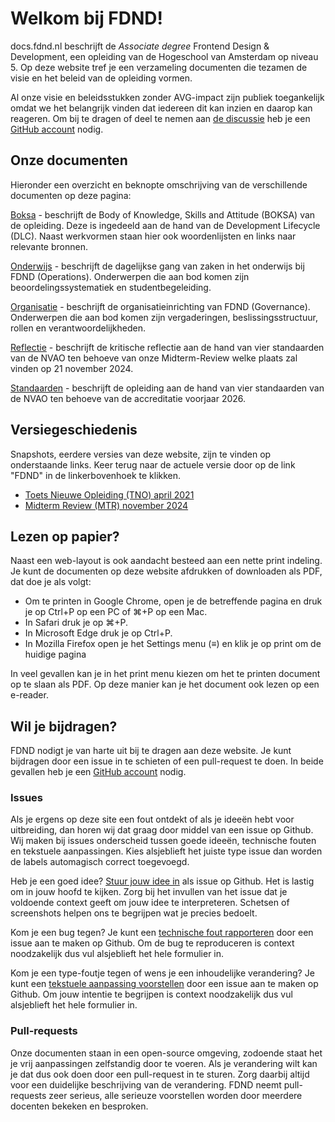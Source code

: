 # Welkom bij FDND!

docs.fdnd.nl beschrijft de _Associate degree_ Frontend Design & Development, een opleiding van de Hogeschool van Amsterdam op niveau 5. Op deze website tref je een verzameling documenten die tezamen de visie en het beleid van de opleiding vormen.

Al onze visie en beleidsstukken zonder AVG-impact zijn publiek toegankelijk omdat we het belangrijk vinden dat iedereen dit kan inzien en daarop kan reageren. Om bij te dragen of deel te nemen aan [de discussie](https://github.com/fdnd/docs.fdnd.nl/discussions) heb je een [GitHub account](https://github.com/) nodig.

## Onze documenten

Hieronder een overzicht en beknopte omschrijving van de verschillende documenten op deze pagina:

[Boksa](./boksa.html) - beschrijft de Body of Knowledge, Skills and Attitude (BOKSA) van de opleiding. Deze is ingedeeld aan de hand van de Development Lifecycle (DLC). Naast werkvormen staan hier ook woordenlijsten en links naar relevante bronnen.

[Onderwijs](./onderwijs.html) - beschrijft de dagelijkse gang van zaken in het onderwijs bij FDND (Operations). Onderwerpen die aan bod komen zijn beoordelingssystematiek en studentbegeleiding.

[Organisatie](./organisatie.html) - beschrijft de organisatieinrichting van FDND (Governance). Onderwerpen die aan bod komen zijn vergaderingen, beslissingsstructuur, rollen en verantwoordelijkheden.

[Reflectie](./reflectie.html) - beschrijft de kritische reflectie aan de hand van vier standaarden van de NVAO ten behoeve van onze Midterm-Review welke plaats zal vinden op 21 november 2024.

[Standaarden](./standaarden.html) - beschrijft de opleiding aan de hand van vier standaarden van de NVAO ten behoeve van de accreditatie voorjaar 2026.

## Versiegeschiedenis

Snapshots, eerdere versies van deze website, zijn te vinden op onderstaande links. Keer terug naar de actuele versie door op de link "FDND" in de linkerbovenhoek te klikken.

- [Toets Nieuwe Opleiding (TNO) april 2021](https://tno-apr-2021.docs.fdnd.nl/)
- [Midterm Review (MTR) november 2024](https://mtr-nov-2024.docs.fdnd.nl/)

## Lezen op papier?

Naast een web-layout is ook aandacht besteed aan een nette print indeling. Je kunt de documenten op deze website afdrukken of downloaden als PDF, dat doe je als volgt:

- Om te printen in Google Chrome, open je de betreffende pagina en druk je op Ctrl+P op een PC of ⌘+P op een Mac.
- In Safari druk je op ⌘+P.
- In Microsoft Edge druk je op Ctrl+P.
- In Mozilla Firefox open je het Settings menu (≡) en klik je op print om de huidige pagina

In veel gevallen kan je in het print menu kiezen om het te printen document op te slaan als PDF. Op deze manier kan je het document ook lezen op een e-reader.

## Wil je bijdragen?

FDND nodigt je van harte uit bij te dragen aan deze website. Je kunt bijdragen door een issue in te schieten of een pull-request te doen. In beide gevallen heb je een [GitHub account](https://github.com/) nodig.

### Issues

Als je ergens op deze site een fout ontdekt of als je ideeën hebt voor uitbreiding, dan horen wij dat graag door middel van een issue op Github. Wij maken bij issues onderscheid tussen goede ideeën, technische fouten en tekstuele aanpassingen. Kies alsjeblieft het juiste type issue dan worden de labels automagisch correct toegevoegd.

Heb je een goed idee? [Stuur jouw idee in](https://github.com/fdnd/docs.fdnd.nl/issues/new?assignees=&labels=enhancement&projects=&template=goed-idee.md&title=) als issue op Github. Het is lastig om in jouw hoofd te kijken. Zorg bij het invullen van het issue dat je voldoende context geeft om jouw idee te interpreteren. Schetsen of screenshots helpen ons te begrijpen wat je precies bedoelt.

Kom je een bug tegen? Je kunt een [technische fout rapporteren](https://github.com/fdnd/docs.fdnd.nl/issues/new?assignees=&labels=bug&projects=&template=fout-rapporteren.md&title=%5BFOUT%5D) door een issue aan te maken op Github. Om de bug te reproduceren is context noodzakelijk dus vul alsjeblieft het hele formulier in.

Kom je een type-foutje tegen of wens je een inhoudelijke verandering? Je kunt een [tekstuele aanpassing voorstellen](https://github.com/fdnd/docs.fdnd.nl/issues/new?assignees=&labels=tekstueel&projects=&template=tekstuele-aanpassing.md&title=%5Btekstueel%5D) door een issue aan te maken op Github. Om jouw intentie te begrijpen is context noodzakelijk dus vul alsjeblieft het hele formulier in.

### Pull-requests

Onze documenten staan in een open-source omgeving, zodoende staat het je vrij aanpassingen zelfstandig door te voeren. Als je verandering wilt kan je dat dus ook doen door een pull-request in te sturen. Zorg daarbij altijd voor een duidelijke beschrijving van de verandering. FDND neemt pull-requests zeer serieus, alle serieuze voorstellen worden door meerdere docenten bekeken en besproken.
